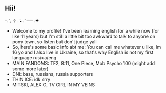 ## Hii!

-. ݁₊ ⊹ . ݁˖ . ݁ ── .✦
- Welcome to my profile! I've been learning english for a while now (for like 11 years) but I'm still a little bit too awkward to talk to anyone on pony town, so listen but don't judge yall
- So, here's some basic info abt me: You can call me whatever u like, Im 16 yo and I also live in Ukraine, so that's why English is not my first language
rus/ua/eng
- MAIN FANDOMS: TF2, 8:11, One Piece, Mob Psycho 100 (might add some more later)
- DNI: base, russians, russia supporters
- THIN ICE: idk srry
- MITSKI, ALEX G, TV GIRL IN MY VEINS
<!--
**na0han/na0han** is a ✨ _special_ ✨ repository because its `README.md` (this file) appears on your GitHub profile.

Here are some ideas to get you started:

- 🔭 I’m currently working on ...
- 🌱 I’m currently learning ...
- 👯 I’m looking to collaborate on ...
- 🤔 I’m looking for help with ...
- 💬 Ask me about ...
- 📫 How to reach me: ...
- 😄 Pronouns: ...
- ⚡ Fun fact: ...
-->

